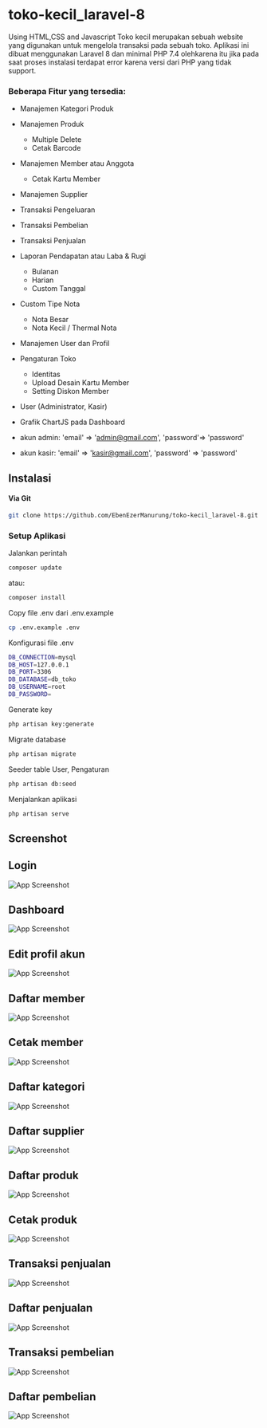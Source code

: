 
# toko-kecil_laravel-8


Using HTML,CSS and Javascript
Toko kecil merupakan sebuah website yang digunakan untuk mengelola transaksi pada sebuah toko. Aplikasi ini dibuat menggunakan Laravel 8 dan minimal PHP 7.4 olehkarena itu jika pada saat proses instalasi terdapat error karena versi dari PHP yang tidak support.

### Beberapa Fitur yang tersedia:
- Manajemen Kategori Produk
- Manajemen Produk
  - Multiple Delete
  - Cetak Barcode
- Manajemen Member atau Anggota
  - Cetak Kartu Member
- Manajemen Supplier
- Transaksi Pengeluaran
- Transaksi Pembelian
- Transaksi Penjualan
- Laporan Pendapatan atau Laba & Rugi
  - Bulanan
  - Harian
  - Custom Tanggal
- Custom Tipe Nota
  - Nota Besar
  - Nota Kecil / Thermal Nota
- Manajemen User dan Profil
- Pengaturan Toko
  - Identitas
  - Upload Desain Kartu Member
  - Setting Diskon Member
- User (Administrator, Kasir)
- Grafik ChartJS pada Dashboard
- akun admin: 
  'email' => 'admin@gmail.com', 
  'password'=> 'password'

- akun kasir:
  'email' => 'kasir@gmail.com',
  'password' => 'password'

## Instalasi
#### Via Git
```bash
git clone https://github.com/EbenEzerManurung/toko-kecil_laravel-8.git
```


### Setup Aplikasi
Jalankan perintah 
```bash
composer update
```
atau:
```bash
composer install
```
Copy file .env dari .env.example
```bash
cp .env.example .env
```
Konfigurasi file .env
```bash
DB_CONNECTION=mysql
DB_HOST=127.0.0.1
DB_PORT=3306
DB_DATABASE=db_toko
DB_USERNAME=root
DB_PASSWORD=
```
Generate key
```bash
php artisan key:generate
```
Migrate database
```bash
php artisan migrate
```
Seeder table User, Pengaturan
```bash
php artisan db:seed
```
Menjalankan aplikasi
```bash
php artisan serve
```

## Screenshot 
## Login

![App Screenshot](https://github.com/EbenEzerManurung/toko-kecil_laravel-8/blob/main/screenshoot/ss_login.PNG?raw=true)



## Dashboard

![App Screenshot](https://github.com/EbenEzerManurung/toko-kecil_laravel-8/blob/main/screenshoot/ss_dashboard.PNG?raw=true)

## Edit profil akun

![App Screenshot](https://github.com/EbenEzerManurung/toko-kecil_laravel-8/blob/main/screenshoot/ss_edit%20profil.PNG?raw=true)

## Daftar member

![App Screenshot](https://github.com/EbenEzerManurung/toko-kecil_laravel-8/blob/main/screenshoot/ss_member.PNG?raw=true)

## Cetak member

![App Screenshot](https://github.com/EbenEzerManurung/toko-kecil_laravel-8/blob/main/screenshoot/ss_member_cetak.PNG?raw=true)

## Daftar kategori

![App Screenshot](https://github.com/EbenEzerManurung/toko-kecil_laravel-8/blob/main/screenshoot/ss_kategori.PNG?raw=true)

## Daftar supplier

![App Screenshot](https://github.com/EbenEzerManurung/toko-kecil_laravel-8/blob/main/screenshoot/ss_supplier.PNG?raw=true)

## Daftar produk

![App Screenshot](https://github.com/EbenEzerManurung/toko-kecil_laravel-8/blob/main/screenshoot/ss_produk.PNG?raw=true)

## Cetak produk

![App Screenshot](https://github.com/EbenEzerManurung/toko-kecil_laravel-8/blob/main/screenshoot/ss_cetak_produk.PNG?raw=true)

## Transaksi penjualan

![App Screenshot](https://github.com/EbenEzerManurung/toko-kecil_laravel-8/blob/main/screenshoot/ss_transaksi_penjualan.PNG?raw=true)

## Daftar penjualan

![App Screenshot](https://github.com/EbenEzerManurung/toko-kecil_laravel-8/blob/main/screenshoot/ss_penjualan.PNG?raw=true)

## Transaksi pembelian

![App Screenshot](https://github.com/EbenEzerManurung/toko-kecil_laravel-8/blob/main/screenshoot/ss_transaksi_pembelian.PNG?raw=true)


## Daftar pembelian

![App Screenshot](https://github.com/EbenEzerManurung/toko-kecil_laravel-8/blob/main/screenshoot/ss_pembelian.PNG?raw=true)














